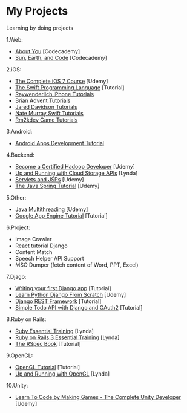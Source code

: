 My Projects
===========

Learning by doing projects

1.Web:
* [About You](http://www.codecademy.com/goals/web-beginner-en-3pc6w) [Codecademy]
* [Sun, Earth, and Code](http://www.codecademy.com/en/goals/web-beginner-en-ymqg0) [Codecademy]

2.iOS:
* [The Complete iOS 7 Course](https://www.udemy.com/the-complete-ios-7-course-learn-by-building-14-apps/) [Udemy]
* [The Swift Programming Language](https://developer.apple.com/swift/) [Tutorial]
* [Raywenderlich iPhone Tutorials](http://www.raywenderlich.com/tutorials)
* [Brian Advent Tutorials](https://www.youtube.com/channel/UCysEngjfeIYapEER9K8aikw/playlists)
* [Jared Davidson Tutorials](https://www.youtube.com/user/Archetapp/playlists)
* [Nate Murray Swift Tutorials](https://www.youtube.com/user/programmingswift/playlists)
* [Rm2kdev Game Tutorials](https://www.youtube.com/user/rm2kdev/playlists)

3.Android:
* [Android Apps Development Tutorial](https://www.youtube.com/watch?v=VgAoI9MQbSY)

4.Backend:
* [Become a Certified Hadoop Developer](https://www.udemy.com/hadoop-tutorial/) [Udemy]
* [Up and Running with Cloud Storage APIs](http://www.lynda.com/sdk/Azure-tutorials/Up-Running-Cloud-Storage-APIs/133320-2.html) [Lynda]
* [Servlets and JSPs](https://www.udemy.com/javawebtut/) [Udemy]
* [The Java Spring Tutorial](https://www.udemy.com/javaspring/) [Udemy]

5.Other:
* [Java Multithreading](https://www.udemy.com/java-multithreading) [Udemy]
* [Google App Engine Tutorial](http://googcloudlabs.appspot.com/whatgae.html) [Tutorial]

6.Project:
* Image Crawler
* React tutorial Django
* Content Match
* Speech Helper API Support
* MSO Dumper (fetch content of Word, PPT, Excel)

7.Djago:
* [Writing your first Django app](https://docs.djangoproject.com/en/dev/intro/tutorial01/) [Tutorial]
* [Learn Python Django From Scratch](https://www.udemy.com/learn-python-django-from-scratch/) [Udemy]
* [Django REST Framework](http://www.django-rest-framework.org/tutorial/1-serialization/) [Tutorial]
* [Simple Todo API with Django and OAuth2](http://www.madewithtea.com/simple-todo-api-with-django-and-oauth2.html) [Tutorial]

8.Ruby on Rails:
* [Ruby Essential Training](http://www.lynda.com/sdk/Ruby-tutorials/essential-training/47905-2.html) [Lynda]
* [Ruby on Rails 3 Essential Training](http://www.lynda.com/sdk/Ruby-Rails-tutorials/Ruby-Rails-3-Essential-Training/55960-2.html) [Lynda]
* [The RSpec Book](http://www.amazon.com/The-RSpec-Book-Behaviour-Development/dp/1934356379) [Tutorial]

9.OpenGL:
* [OpenGL Tutorial](http://www.opengl-tutorial.org/) [Tutorial]
* [Up and Running with OpenGL](http://www.lynda.com/OpenGL-tutorials/Up-Running-OpenGL/166782-2.html) [Lynda]

10.Unity:
* [Learn To Code by Making Games - The Complete Unity Developer](https://www.udemy.com/unitycourse/learn/#/) [Udemy]